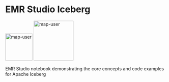 # EMR Studio Iceberg

<img width="85" alt="map-user" src="https://img.shields.io/badge/views-360-green"> <img width="125" alt="map-user" src="https://img.shields.io/badge/unique visits-152-green">

EMR Studio notebook demonstrating the core concepts and code examples for Apache Iceberg
